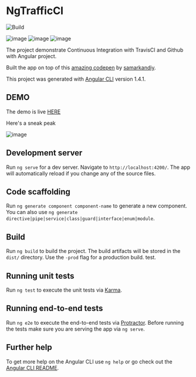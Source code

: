 # NgTrafficCI
![Build](https://travis-ci.org/AhsanAyaz/ng-traffic-ci.svg?branch=master)


![image](src/assets/angular.png)
![image](src/assets/travis.jpeg)
![image](src/assets/github.png)

The project demonstrate Continuous Integration with TravisCI and Github with Angular project.

Built the app on top of this [amazing codepen](https://codepen.io/samarkandiy/pen/JxnCF) by [samarkandiy](https://codepen.io/samarkandiy).

This project was generated with [Angular CLI](https://github.com/angular/angular-cli) version 1.4.1.


## DEMO

The demo is live [HERE](https://ahsanayaz.github.io/ng-traffic-ci)

Here's a sneak peak

![image](src/assets/traffic-app-demo.gif)


## Development server

Run `ng serve` for a dev server. Navigate to `http://localhost:4200/`. The app will automatically reload if you change any of the source files.


## Code scaffolding

Run `ng generate component component-name` to generate a new component. You can also use `ng generate directive|pipe|service|class|guard|interface|enum|module`.

## Build

Run `ng build` to build the project. The build artifacts will be stored in the `dist/` directory. Use the `-prod` flag for a production build. test.

## Running unit tests

Run `ng test` to execute the unit tests via [Karma](https://karma-runner.github.io).

## Running end-to-end tests

Run `ng e2e` to execute the end-to-end tests via [Protractor](http://www.protractortest.org/).
Before running the tests make sure you are serving the app via `ng serve`.

## Further help

To get more help on the Angular CLI use `ng help` or go check out the [Angular CLI README](https://github.com/angular/angular-cli/blob/master/README.md).
